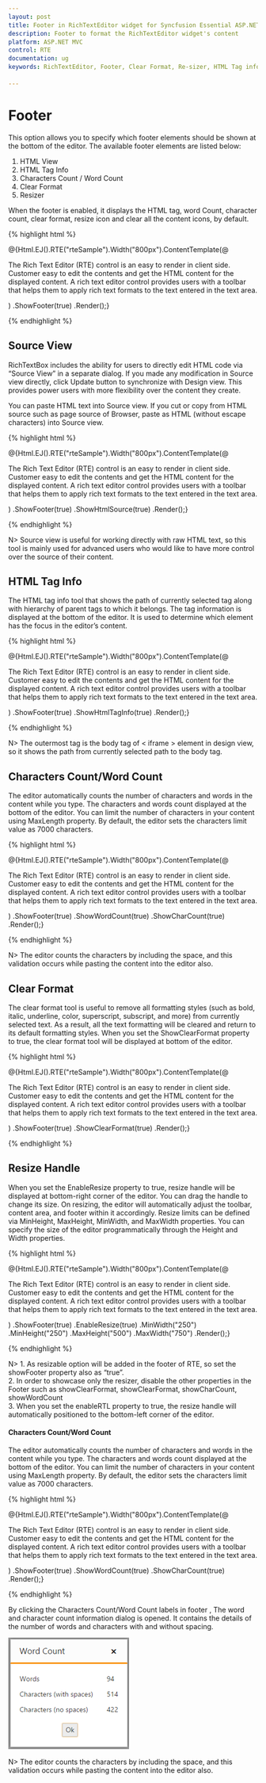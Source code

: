 ```yaml
---
layout: post
title: Footer in RichTextEditor widget for Syncfusion Essential ASP.NET MVC
description: Footer to format the RichTextEditor widget's content
platform: ASP.NET MVC
control: RTE
documentation: ug
keywords: RichTextEditor, Footer, Clear Format, Re-sizer, HTML Tag info, Characters Count, Word Count

---
```

# Footer

This option allows you to specify which footer elements should be shown at the bottom of the editor. The available footer elements are listed below:

1. HTML View
2. HTML Tag Info
3. Characters Count / Word Count 
4. Clear Format
5. Resizer

When the footer is enabled, it displays the HTML tag, word Count, character count, clear format, resize icon and clear all the content icons, by default.

{% highlight html %}

@{Html.EJ().RTE("rteSample").Width("800px").ContentTemplate(@<div>
    The Rich Text Editor
    (RTE) control is an easy to render in client side. Customer easy to edit the contents
    and get the HTML content for the displayed content. A rich text editor control provides
    users with a toolbar that helps them to apply rich text formats to the text entered
    in the text area.
</div>)
.ShowFooter(true)
.Render();}

{% endhighlight %}

## Source View

RichTextBox includes the ability for users to directly edit HTML code via “Source View” in a separate dialog. If you made any modification in Source view directly, click Update button to synchronize with Design view. This provides power users with more flexibility over the content they create.

You can paste HTML text into Source view. If you cut or copy from HTML source such as page source of Browser, paste as HTML (without escape characters) into Source view.

{% highlight html %}

@{Html.EJ().RTE("rteSample").Width("800px").ContentTemplate(@<div>
    The Rich Text Editor
    (RTE) control is an easy to render in client side. Customer easy to edit the contents
    and get the HTML content for the displayed content. A rich text editor control provides
    users with a toolbar that helps them to apply rich text formats to the text entered
    in the text area.
</div>)
    .ShowFooter(true)
    .ShowHtmlSource(true)
    .Render();}

{% endhighlight %}

N> Source view is useful for working directly with raw HTML text, so this tool is mainly used for advanced users who would like to have more control over the source of their content. 

## HTML Tag Info

The HTML tag info tool that shows the path of currently selected tag along with hierarchy of parent tags to which it belongs. The tag information is displayed at the bottom of the editor. It is used to determine which element has the focus in the editor’s content.

{% highlight html %} 

@{Html.EJ().RTE("rteSample").Width("800px").ContentTemplate(@<div>
    The Rich Text Editor
    (RTE) control is an easy to render in client side. Customer easy to edit the contents
    and get the HTML content for the displayed content. A rich text editor control provides
    users with a toolbar that helps them to apply rich text formats to the text entered
    in the text area.
</div>)
.ShowFooter(true)
.ShowHtmlTagInfo(true)
.Render();}

{% endhighlight %}

N> The outermost tag is the body tag of &lt; iframe &gt; element in design view, so it shows the path from currently selected path to the body tag.

## Characters Count/Word Count

The editor automatically counts the number of characters and words in the content while you type. The characters and words count displayed at the bottom of the editor. You can limit the number of characters in your content using MaxLength property. By default, the editor sets the characters limit value as 7000 characters.

{% highlight html %}

@{Html.EJ().RTE("rteSample").Width("800px").ContentTemplate(@<div>
    The Rich Text Editor
    (RTE) control is an easy to render in client side. Customer easy to edit the contents
    and get the HTML content for the displayed content. A rich text editor control provides
    users with a toolbar that helps them to apply rich text formats to the text entered
    in the text area.
</div>)
.ShowFooter(true)
.ShowWordCount(true)
.ShowCharCount(true)
.Render();}
    
{% endhighlight %}

N> The editor counts the characters by including the space, and this validation occurs while pasting the content into the editor also.

## Clear Format

The clear format tool is useful to remove all formatting styles (such as bold, italic, underline, color, superscript, subscript, and more) from currently selected text. As a result, all the text formatting will be cleared and return to its default formatting styles. When you set the ShowClearFormat property to true, the clear format tool will be displayed at bottom of the editor.

{% highlight html %}

@{Html.EJ().RTE("rteSample").Width("800px").ContentTemplate(@<div>
    The Rich Text Editor
    (RTE) control is an easy to render in client side. Customer easy to edit the contents
    and get the HTML content for the displayed content. A rich text editor control provides
    users with a toolbar that helps them to apply rich text formats to the text entered
    in the text area.
</div>)
.ShowFooter(true)
.ShowClearFormat(true)
.Render();}
    
{% endhighlight %}

## Resize Handle

When you set the EnableResize property to true, resize handle will be displayed at bottom-right corner of the editor. You can drag the handle to change its size. On resizing, the editor will automatically adjust the toolbar, content area, and footer within it accordingly. Resize limits can be defined via MinHeight, MaxHeight, MinWidth, and MaxWidth properties. You can specify the size of the editor programmatically through the Height and Width properties. 

{% highlight html %}
    
@{Html.EJ().RTE("rteSample").Width("800px").ContentTemplate(@<div>
    The Rich Text Editor
    (RTE) control is an easy to render in client side. Customer easy to edit the contents
    and get the HTML content for the displayed content. A rich text editor control provides
    users with a toolbar that helps them to apply rich text formats to the text entered
    in the text area.
</div>)
.ShowFooter(true)
.EnableResize(true)
.MinWidth("250")
.MinHeight("250")
.MaxHeight("500")
.MaxWidth("750")
.Render();}
    
{% endhighlight %}

N>  1.	As resizable option will be added in the footer of RTE, so set the showFooter property also as “true”.   <BR>
2.	In order to showcase only the resizer, disable the other properties in the Footer such as showClearFormat,  showClearFormat,  showCharCount, showWordCount <BR> 
3.	When you set the enableRTL property to true, the resize handle will automatically positioned to the bottom-left corner of the editor. <BR>

#### Characters Count/Word Count

The editor automatically counts the number of characters and words in the content while you type. The characters and words count displayed at the bottom of the editor. You can limit the number of characters in your content using MaxLength property. By default, the editor sets the characters limit value as 7000 characters.

{% highlight html %}

@{Html.EJ().RTE("rteSample").Width("800px").ContentTemplate(@<div>
    The Rich Text Editor
    (RTE) control is an easy to render in client side. Customer easy to edit the contents
    and get the HTML content for the displayed content. A rich text editor control provides
    users with a toolbar that helps them to apply rich text formats to the text entered
    in the text area.
</div>)
.ShowFooter(true)
.ShowWordCount(true)
.ShowCharCount(true)
.Render();}
    
{% endhighlight %}

By clicking the Characters Count/Word Count labels in footer , The word and character count information dialog is opened. It contains the details of the number of words and characters with and without spacing.  

![](UserInterface_images/wordchar.png)

N> The editor counts the characters by including the space, and this validation occurs while pasting the content into the editor also.


